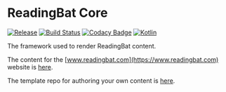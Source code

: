 # ReadingBat Core

[![Release](https://jitpack.io/v/readingbat/readingbat-core.svg)](https://jitpack.io/#readingbat/readingbat-core)
[![Build Status](https://travis-ci.org/readingbat/readingbat-core.svg?branch=master)](https://travis-ci.org/readingbat/readingbat-core)
[![Codacy Badge](https://api.codacy.com/project/badge/Grade/8a5c67f5892042559490559142af30ec)](https://www.codacy.com/gh/readingbat/readingbat-core?utm_source=github.com&amp;utm_medium=referral&amp;utm_content=readingbat/readingbat-core&amp;utm_campaign=Badge_Grade)
[![Kotlin](https://img.shields.io/badge/%20language-Kotlin-red.svg)](https://kotlinlang.org/)

The framework used to render ReadingBat content.

The content for the [www.readingbat.com](https://www.readingbat.com) website is
[here](https://github.com/readingbat/readingbat-site).

The template repo for authoring your own content is [here](https://github.com/readingbat/readingbat-template).